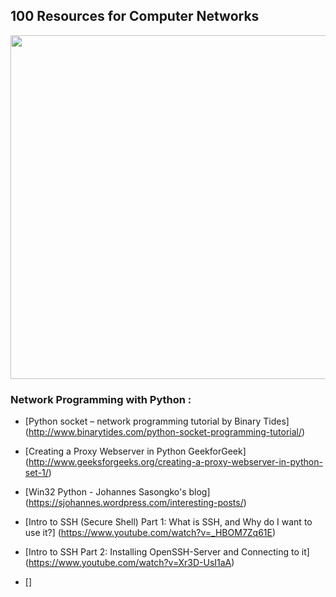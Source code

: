 ## 100 Resources for Computer Networks

<img src="http://www.fabuloussavers.com/new_wallpaper/Network_Datacenter_Wallpapers_freecomputerdesktopwallpaper_1366.jpg" width="550px" >

### Network Programming with Python :

- [Python socket – network programming tutorial by Binary Tides] (http://www.binarytides.com/python-socket-programming-tutorial/)

- [Creating a Proxy Webserver in Python GeekforGeek] (http://www.geeksforgeeks.org/creating-a-proxy-webserver-in-python-set-1/) 

- [Win32 Python - Johannes Sasongko's blog] (https://sjohannes.wordpress.com/interesting-posts/)

- [Intro to SSH (Secure Shell) Part 1: What is SSH, and Why do I want to use it?] (https://www.youtube.com/watch?v=_HBOM7Zq61E)

- [Intro to SSH Part 2: Installing OpenSSH-Server and Connecting to it] (https://www.youtube.com/watch?v=Xr3D-UsI1aA)

- []
